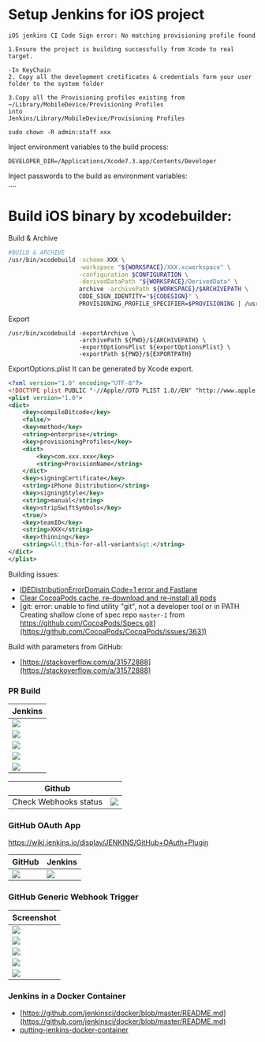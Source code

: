 # Setup Jenkins for iOS project

```
iOS jenkins CI Code Sign error: No matching provisioning profile found

1.Ensure the project is building successfully from Xcode to real target.

-In KeyChain
2. Copy all the development cretificates & credentials form your user folder to the system folder

3.Copy all the Provisioning profiles existing from
~/Library/MobileDevice/Provisioning Profiles
into
Jenkins/Library/MobileDevice/Provisioning Profiles

sudo chown -R admin:staff xxx
```

Inject environment variables to the build process:

```batch
DEVELOPER_DIR=/Applications/Xcode7.3.app/Contents/Developer
```

Inject passwords to the build as environment variables:  
  ....

# Build iOS binary by xcodebuilder:

Build & Archive

```bash
#BUILD & ARCHIVE
/usr/bin/xcodebuild -scheme XXX \
                    -workspace "${WORKSPACE}/XXX.xcworkspace" \
                    -configuration $CONFIGURATION \
                    -derivedDataPath "${WORKSPACE}/DerivedData" \
                    archive -archivePath ${WORKSPACE}/$ARCHIVEPATH \
                    CODE_SIGN_IDENTITY="${CODESIGN}" \
                    PROVISIONING_PROFILE_SPECIFIER=$PROVISIONING | /usr/local/bin/xcpretty -sc
```

Export

```batch
/usr/bin/xcodebuild -exportArchive \
                    -archivePath ${PWD}/${ARCHIVEPATH} \
                    -exportOptionsPlist ${exportOptionsPlist} \
                    -exportPath ${PWD}/${EXPORTPATH}
```

ExportOptions.plist
It can be generated by Xcode export.
```xml
<?xml version="1.0" encoding="UTF-8"?>
<!DOCTYPE plist PUBLIC "-//Apple//DTD PLIST 1.0//EN" "http://www.apple.com/DTDs/PropertyList-1.0.dtd">
<plist version="1.0">
<dict>
    <key>compileBitcode</key>
    <false/>
    <key>method</key>
    <string>enterprise</string>
    <key>provisioningProfiles</key>
    <dict>
        <key>com.xxx.xxx</key>
        <string>ProvisionName</string>
    </dict>
    <key>signingCertificate</key>
    <string>iPhone Distribution</string>
    <key>signingStyle</key>
    <string>manual</string>
    <key>stripSwiftSymbols</key>
    <true/>
    <key>teamID</key>
    <string>XXX</string>
    <key>thinning</key>
    <string>&lt;thin-for-all-variants&gt;</string>
</dict>
</plist>
```

Building issues:

* [IDEDistributionErrorDomain Code=1 error and Fastlane](http://ajmccall.com/idedistributionerrordomain-code-1-error-and-fastlane/)
* [Clear CocoaPods cache, re-download and re-install all pods](https://gist.github.com/mbinna/4202236)
* [git: error: unable to find utility "git", not a developer tool or in PATH Creating shallow clone of spec repo `master-1` from https://github.com/CocoaPods/Specs.git](https://github.com/CocoaPods/CocoaPods/issues/3631)

Build with parameters from GitHub:
* [https://stackoverflow.com/a/31572888](https://stackoverflow.com/a/31572888)

### PR Build
|Jenkins|
|--|
|![](/assets/jenkins_1.png)|
|![](/assets/jenkins_2.png)|
|![](/assets/jenkins_3.png)|
|![](/assets/jenkins_4.png)|
|![](/assets/jenkins_5.png)|

|Github||
|--|--|
| Check Webhooks status |![](/assets/github_1.png)|

### GitHub OAuth App
https://wiki.jenkins.io/display/JENKINS/GitHub+OAuth+Plugin  

|GitHub|Jenkins|
|--|--|
|![](/assets/jenkins/oauth_setting_github.png)|![](/assets/jenkins/oauth_setting_jenkins.png)|  

### GitHub Generic Webhook Trigger
|Screenshot|
|--|
|![](/assets/jenkins/generic-webhook-trigger01.png)|
|![](/assets/jenkins/generic-webhook-trigger02.png)|
|![](/assets/jenkins/generic-webhook-trigger03.png)|
|![](/assets/jenkins/generic-webhook-trigger04.png)|
|![](/assets/jenkins/generic-webhook-trigger05.png)|

### Jenkins in a Docker Container
* [https://github.com/jenkinsci/docker/blob/master/README.md](https://github.com/jenkinsci/docker/blob/master/README.md)
* [putting-jenkins-docker-container](https://engineering.riotgames.com/news/putting-jenkins-docker-container)
